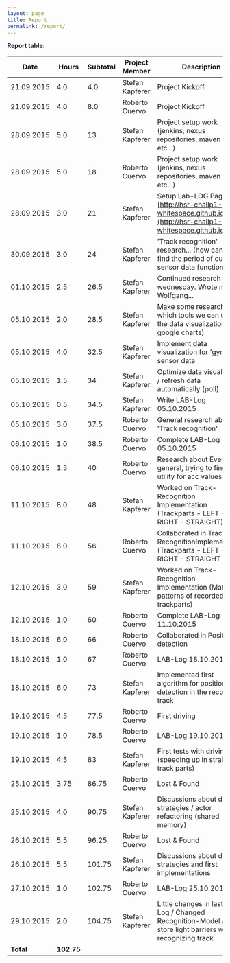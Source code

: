 ```yaml
---
layout: page
title: Report
permalink: /report/
---
```

**Report table:**
<div id="report-table-container">

| Date        | Hours      | Subtotal | Project Member  | Description                                                                                                               |
| ------------| ---------- | -------- | --------------- | ------------------------------------------------------------------------------------------------------------------------- |
| 21.09.2015  | 4.0        | 4.0      | Stefan Kapferer | Project Kickoff                                                                                                           |
| 21.09.2015  | 4.0        | 8.0      | Roberto Cuervo  | Project Kickoff                                                                                                           |
| 28.09.2015  | 5.0        | 13       | Stefan Kapferer | Project setup work (jenkins, nexus repositories, maven build, etc...)                                                     |
| 28.09.2015  | 5.0        | 18       | Roberto Cuervo  | Project setup work (jenkins, nexus repositories, maven build, etc...)                                                     |
| 28.09.2015  | 3.0        | 21       | Stefan Kapferer | Setup Lab-LOG Page [http://hsr-challp1-whitespace.github.io/](http://hsr-challp1-whitespace.github.io/)                   |
| 30.09.2015  | 3.0        | 24       | Stefan Kapferer | 'Track recognition' research... (how can we find the period of our sensor data function??)                                |
| 01.10.2015  | 2.5        | 26.5     | Stefan Kapferer | Continued research from wednesday. Wrote mail to Wolfgang...                                                              |
| 05.10.2015  | 2.0        | 28.5     | Stefan Kapferer | Make some research which tools we can use for the data visualization (--> google charts)                                  |
| 05.10.2015  | 4.0        | 32.5     | Stefan Kapferer | Implement data visualization for 'gyro z' sensor data                                                                     |
| 05.10.2015  | 1.5        | 34       | Stefan Kapferer | Optimize data visualization / refresh data automatically (poll)                                                           |
| 05.10.2015  | 0.5        | 34.5     | Stefan Kapferer | Write LAB-Log 05.10.2015                                                                                                  |
| 05.10.2015  | 3.0        | 37.5     | Roberto Cuervo  | General research about 'Track recognition'                                                                                |
| 06.10.2015  | 1.0        | 38.5     | Roberto Cuervo  | Complete LAB-Log 05.10.2015                                                                                               |
| 06.10.2015  | 1.5        | 40       | Roberto Cuervo  | Research about Events in general, trying to find a utility for acc values                                                 |
| 11.10.2015  | 8.0        | 48       | Stefan Kapferer | Worked on Track-Recognition Implementation (Trackparts - LEFT - RIGHT - STRAIGHT)                                         |
| 11.10.2015  | 8.0        | 56       | Roberto Cuervo  | Collaborated in Track-RecognitionImplementation (Trackparts - LEFT - RIGHT - STRAIGHT                                     |
| 12.10.2015  | 3.0        | 59       | Stefan Kapferer | Worked on Track-Recognition Implementation (Match patterns of recorded trackparts)                                        |
| 12.10.2015  | 1.0        | 60       | Roberto Cuervo  | Complete LAB-Log 11.10.2015                                                                                               |
| 18.10.2015  | 6.0        | 66       | Roberto Cuervo  | Collaborated in Position detection                                                                                        |
| 18.10.2015  | 1.0        | 67       | Roberto Cuervo  | LAB-Log 18.10.2015                                                                                                        |
| 18.10.2015  | 6.0        | 73       | Stefan Kapferer | Implemented first algorithm for position detection in the recognized track                                                |
| 19.10.2015  | 4.5        | 77.5     | Roberto Cuervo  | First driving                                                                                                             |
| 19.10.2015  | 1.0        | 78.5     | Roberto Cuervo  | LAB-Log 19.10.2015                                                                                                        |
| 19.10.2015  | 4.5        | 83       | Stefan Kapferer | First tests with driving (speeding up in straight track parts)                                                            |
| 25.10.2015  | 3.75       | 86.75    | Roberto Cuervo  | Lost & Found                                                                                                              |
| 25.10.2015  | 4.0        | 90.75    | Stefan Kapferer | Discussions about driving strategies / actor refactoring (shared memory)                                                  |
| 26.10.2015  | 5.5        | 96.25    | Roberto Cuervo  | Lost & Found                                                                                                              |
| 26.10.2015  | 5.5        | 101.75   | Stefan Kapferer | Discussions about driving strategies and first implementations                                                            |
| 27.10.2015  | 1.0        | 102.75   | Roberto Cuervo  | LAB-Log 25.10.2015                                                                                                        |
| 29.10.2015  | 2.0        | 104.75   | Stefan Kapferer | Little changes in last LAB-Log / Changed Recognition-Model and store light barriers while recognizing track               |
| **Total**   | **102.75** |          |                 |                                                                                                                           |

</div>
